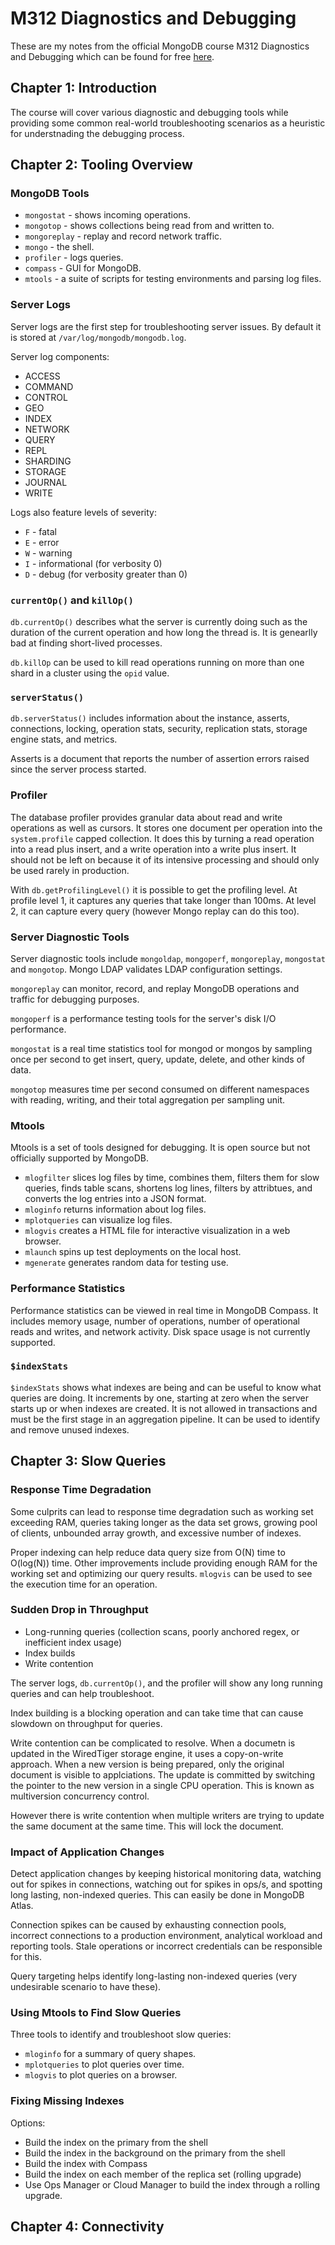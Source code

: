 # M312 Diagnostics and Debugging

These are my notes from the official MongoDB course M312 Diagnostics and Debugging which can be found for free [here](https://university.mongodb.com/courses/M312/about).

## Chapter 1: Introduction

The course will cover various diagnostic and debugging tools while providing some common real-world troubleshooting scenarios as a heuristic for understnading the debugging process.

## Chapter 2: Tooling Overview

### MongoDB Tools

* `mongostat` - shows incoming operations.
* `mongotop` - shows collections being read from and written to.
* `mongoreplay` - replay and record network traffic.
* `mongo` - the shell.
* `profiler` - logs queries.
* `compass` - GUI for MongoDB.
* `mtools` - a suite of scripts for testing environments and parsing log files.

### Server Logs

Server logs are the first step for troubleshooting server issues. By default it is stored at `/var/log/mongodb/mongodb.log`.

Server log components:
* ACCESS
* COMMAND
* CONTROL
* GEO
* INDEX
* NETWORK
* QUERY
* REPL
* SHARDING
* STORAGE
* JOURNAL
* WRITE

Logs also feature levels of severity:
* `F` - fatal
* `E` - error
* `W` - warning
* `I` - informational (for verbosity 0)
* `D` - debug (for verbosity greater than 0)

### `currentOp()` and `killOp()`

`db.currentOp()` describes what the server is currently doing such as the duration of the current operation and how long the thread is. It is genearlly bad at finding short-lived processes.

`db.killOp` can be used to kill read operations running on more than one shard in a cluster using the `opid` value.

### `serverStatus()`

`db.serverStatus()` includes information about the instance, asserts, connections, locking, operation stats, security, replication stats, storage engine stats, and metrics.

Asserts is a document that reports the number of assertion errors raised since the server process started.

### Profiler

The database profiler provides granular data about read and write operations as well as cursors. It stores one document per operation into the `system.profile` capped collection. It does this by turning a read operation into a read plus insert, and a write operation into a write plus insert. It should not be left on because it of its intensive processing and should only be used rarely in production.

With `db.getProfilingLevel()` it is possible to get the profiling level. At profile level 1, it captures any queries that take longer than 100ms. At level 2, it can capture every query (however Mongo replay can do this too).

### Server Diagnostic Tools

Server diagnostic tools include `mongoldap`, `mongoperf`, `mongoreplay`, `mongostat` and `mongotop`. Mongo LDAP validates LDAP configuration settings.

`mongoreplay` can monitor, record, and replay MongoDB operations and traffic for debugging purposes.

`mongoperf` is a performance testing tools for the server's disk I/O performance.

`mongostat` is a real time statistics tool for mongod or mongos by sampling once per second to get insert, query, update, delete, and other kinds of data.

`mongotop` measures time per second consumed on different namespaces with reading, writing, and their total aggregation per sampling unit.

### Mtools

Mtools is a set of tools designed for debugging. It is open source but not officially supported by MongoDB.

* `mlogfilter` slices log files by time, combines them, filters them for slow queries, finds table scans, shortens log lines, filters by attribtues, and converts the log entries into a JSON format.
* `mloginfo` returns information about log files.
* `mplotqueries` can visualize log files.
* `mlogvis` creates a HTML file for interactive visualization in a web browser.
* `mlaunch` spins up test deployments on the local host.
* `mgenerate` generates random data for testing use.

### Performance Statistics

Performance statistics can be viewed in real time in MongoDB Compass. It includes memory usage, number of operations, number of operational reads and writes, and network activity. Disk space usage is not currently supported.

### `$indexStats`

`$indexStats` shows what indexes are being and can be useful to know what queries are doing. It increments by one, starting at zero when the server starts up or when indexes are created. It is not allowed in transactions and must be the first stage in an aggregation pipeline. It can be used to identify and remove unused indexes.

## Chapter 3: Slow Queries

### Response Time Degradation

Some culprits can lead to response time degradation such as working set exceeding RAM, queries taking longer as the data set grows, growing pool of clients, unbounded array growth, and excessive number of indexes.

Proper indexing can help reduce data query size from O(N) time to O(log(N)) time. Other improvements include providing enough RAM for the working set and optimizing our query results. `mlogvis` can be used to see the execution time for an operation.

### Sudden Drop in Throughput

* Long-running queries (collection scans, poorly anchored regex, or inefficient index usage)
* Index builds
* Write contention

The server logs, `db.currentOp()`, and the profiler will show any long running queries and can help troubleshoot.

Index building is a blocking operation and can take time that can cause slowdown on throughput for queries.

Write contention can be complicated to resolve. When a documetn is updated in the WiredTiger storage engine, it uses a copy-on-write approach. When a new version is being prepared, only the original document is visible to applciations. The update is committed by switching the pointer to the new version in a single CPU operation. This is known as multiversion concurrency control.

However there is write contention when multiple writers are trying to update the same document at the same time. This will lock the document.

### Impact of Application Changes

Detect application changes by keeping historical monitoring data, watching out for spikes in connections, watching out for spikes in ops/s, and spotting long lasting, non-indexed queries. This can easily be done in MongoDB Atlas.

Connection spikes can be caused by exhausting connection pools, incorrect connections to a production environment, analytical workload and reporting tools. Stale operations or incorrect credentials can be responsible for this. 

Query targeting helps identify long-lasting non-indexed queries (very undesirable scenario to have these).

### Using Mtools to Find Slow Queries

Three tools to identify and troubleshoot slow queries:
* `mloginfo` for a summary of query shapes.
* `mplotqueries` to plot queries over time.
* `mlogvis` to plot queries on a browser.

### Fixing Missing Indexes

Options:
* Build the index on the primary from the shell
* Build the index in the background on the primary from the shell
* Build the index with Compass
* Build the index on each member of the replica set (rolling upgrade)
* Use Ops Manager or Cloud Manager to build the index through a rolling upgrade.


## Chapter 4: Connectivity


